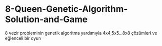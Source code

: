 # 8-Queen-Genetic-Algorithm-Solution-and-Game
8 vezir probleminin genetik algoritma yardımıyla 4x4,5x5...8x8 çözümleri ve eğlenceli bir oyun
